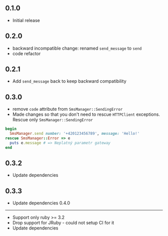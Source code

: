 0.1.0
-----
* Initial release

0.2.0
-----
* backward incompatible change: renamed `send_message` to `send`
* code refactor

0.2.1
-----
* Add `send_message` back to keep backward compatibility

0.3.0
-----
* remove `code` attribute from `SmsManager::SendingError`
* Made changes so that you don't need to rescue `HTTPClient` exceptions. Rescue only `SmsManager::SendingError`

```ruby
begin
  SmsManager.send number: '+420123456789', message: 'Hello!'
rescue SmsManager::Error => e
  puts e.message # => Neplatný parametr gateway
end
```

0.3.2
-----
* Update dependencies

0.3.3
-----
* Update dependencies
0.4.0
-----
* Support only ruby >= 3.2
* Drop support for JRuby - could not setup CI for it
* Update dependencies